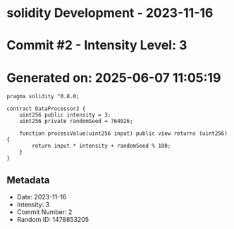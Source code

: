 ﻿# solidity Development - 2023-11-16
# Commit #2 - Intensity Level: 3
# Generated on: 2025-06-07 11:05:19
```solidity
pragma solidity ^0.8.0;

contract DataProcessor2 {
    uint256 public intensity = 3;
    uint256 private randomSeed = 764026;

    function processValue(uint256 input) public view returns (uint256) {
        return input * intensity + randomSeed % 100;
    }
}
```
## Metadata
- Date: 2023-11-16
- Intensity: 3
- Commit Number: 2
- Random ID: 1478853205
